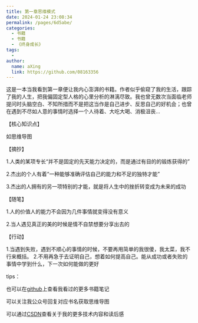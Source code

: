 ```yaml
---
title: 第一章思维模式
date: 2024-01-24 23:08:34
permalink: /pages/6d5abe/
categories:
  - 书籍
  - 书籍
  - 《终身成长》
tags:
  - 
author: 
  name: aXing
  link: https://github.com/08163356
---
```



这是一本当我看到第一章便让我内心澎湃的书籍。作者似乎偷窥了我的生活，跟踪了我的人生，把我偏固定型人格的心里分析的淋漓尽致。我也曾无数次当面临老师提问时头脑空白、不知所措而不是把这当作是自己进步、反思自己的好机会；也曾在遇到不尽如人意的事情时选择一个人待着、大吃大喝、消极沮丧...

【核心知识点】 

如思维导图 

【摘抄】

1.人类的某项专长“并不是固定的先天能力决定的，而是通过有目的的锻炼获得的” 

2.杰出的个人有着“一种能够准确评估自己的能力和不足的独特才能” 

3.杰出的人拥有的另一项特别的才能，就是将人生中的挫折转变成为未来的成功 
<!-- more -->

【随笔】

 1.人的价值人的能力不会因为几件事情就变得没有意义 

2.当人遇见真正的美的时候是情不自禁想要分享出去的 

【行动】 

1.当遇到失败，遇到不顺心的事情的时候，不要再用简单的我很傻，我太菜，我不行来概括。 2.不用再急于去证明自己，想着如何提高自己。能从成功或者失败的事情中学到什么，下一次如何能做的更好

tips：

也可以在[github](https://github.com/08163356/read/tree/master)上查看我看过的更多书籍笔记

可以关注我公众号回复对应书名获取思维导图

可以通过[CSDN](https://blog.csdn.net/qq_38801934?spm=1010.2135.3001.5343)查看关于我的更多技术内容和读后感

